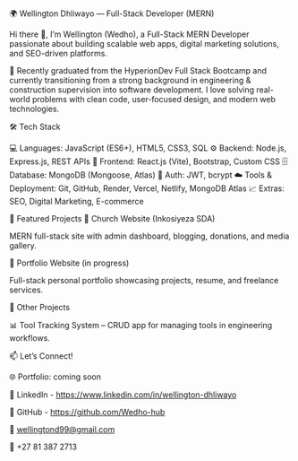 🌍 Wellington Dhliwayo — Full-Stack Developer (MERN)

Hi there 👋, I’m Wellington (Wedho), a Full-Stack MERN Developer passionate about building scalable web apps, digital marketing solutions, and SEO-driven platforms.

🚀 Recently graduated from the HyperionDev Full Stack Bootcamp and currently transitioning from a strong background in engineering & construction supervision into software development.
I love solving real-world problems with clean code, user-focused design, and modern web technologies.

🛠 Tech Stack

💻 Languages: JavaScript (ES6+), HTML5, CSS3, SQL
⚙️ Backend: Node.js, Express.js, REST APIs
🎨 Frontend: React.js (Vite), Bootstrap, Custom CSS
🗄 Database: MongoDB (Mongoose, Atlas)
🔐 Auth: JWT, bcrypt
☁️ Tools & Deployment: Git, GitHub, Render, Vercel, Netlify, MongoDB Atlas
📈 Extras: SEO, Digital Marketing, E-commerce

📌 Featured Projects
🔗 Church Website (Inkosiyeza SDA)

MERN full-stack site with admin dashboard, blogging, donations, and media gallery.

🔗 Portfolio Website (in progress)

Full-stack personal portfolio showcasing projects, resume, and freelance services.

🔗 Other Projects

📊 Tool Tracking System – CRUD app for managing tools in engineering workflows.




📫 Let’s Connect!

🌐 Portfolio: coming soon

💼 LinkedIn - https://www.linkedin.com/in/wellington-dhliwayo

🐙 GitHub - https://github.com/Wedho-hub

📧 wellingtond99@gmail.com

📱 +27 81 387 2713

